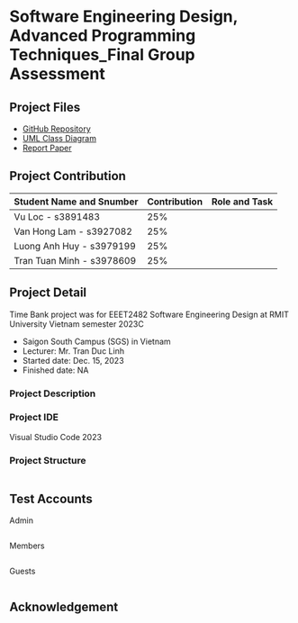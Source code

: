 # Software Engineering Design, Advanced Programming Techniques_Final Group Assessment

## Project Files
- [GitHub Repository]()
- [UML Class Diagram]()
- [Report Paper]()

## Project Contribution
| Student Name and Snumber         | Contribution  | Role and Task                   |
| ---------------- |-------------------------|--------------------------------------|
|Vu Loc - s3891483 | 25%                     |          |
|Van Hong Lam - s3927082 | 25%                     |  |
|Luong Anh Huy - s3979199| 25%                      |                  |
|Tran Tuan Minh - s3978609| 25%                      |                 |

## Project Detail
Time Bank project was for EEET2482 Software Engineering Design at RMIT University Vietnam semester 2023C
- Saigon South Campus (SGS) in Vietnam
- Lecturer: Mr. Tran Duc Linh
- Started date: Dec. 15, 2023
- Finished date: NA

### Project Description



### Project IDE
Visual Studio Code 2023

### Project Structure
```bash


```

## Test Accounts
Admin
```bash

```
Members
```bash

```
Guests
```bash

```

## Acknowledgement


